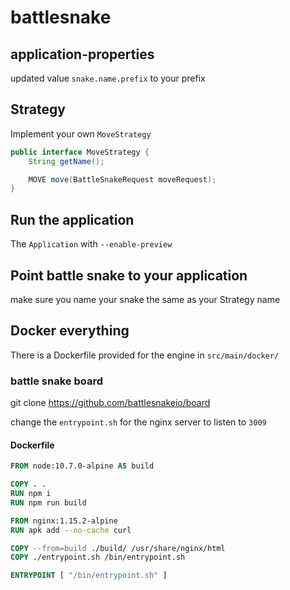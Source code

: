 # battlesnake

## application-properties

updated value `snake.name.prefix` to your prefix

## Strategy

Implement your own `MoveStrategy`

```java
public interface MoveStrategy {
    String getName();

    MOVE move(BattleSnakeRequest moveRequest);
}
```

## Run the application

The `Application` with `--enable-preview`

## Point battle snake to your application

make sure you name your snake the same as your Strategy name 

## Docker everything

There is a Dockerfile provided for the engine in 
`src/main/docker/`

### battle snake board

git clone https://github.com/battlesnakeio/board

change the `entrypoint.sh` for the nginx server to listen to `3009`

#### Dockerfile
```dockerfile
FROM node:10.7.0-alpine AS build

COPY . .
RUN npm i
RUN npm run build

FROM nginx:1.15.2-alpine
RUN apk add --no-cache curl

COPY --from=build ./build/ /usr/share/nginx/html
COPY ./entrypoint.sh /bin/entrypoint.sh

ENTRYPOINT [ "/bin/entrypoint.sh" ]
```


